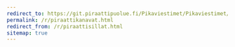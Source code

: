 ```yaml
---
redirect_to: https://git.piraattipuolue.fi/Pikaviestimet/Pikaviestimet/src/branch/master/kanavat.csv
permalink: /r/piraattikanavat.html
redirect_from: /r/piraattisillat.html
sitemap: true
---
```

